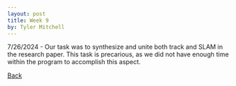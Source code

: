 ```yaml
---
layout: post
title: Week 9
by: Tyler Mitchell
---
```


7/26/2024 - Our task was to synthesize and unite both track and SLAM in the research paper. 
This task is precarious, as we did not have enough time within the program to accomplish this aspect. 

[Back](./)
